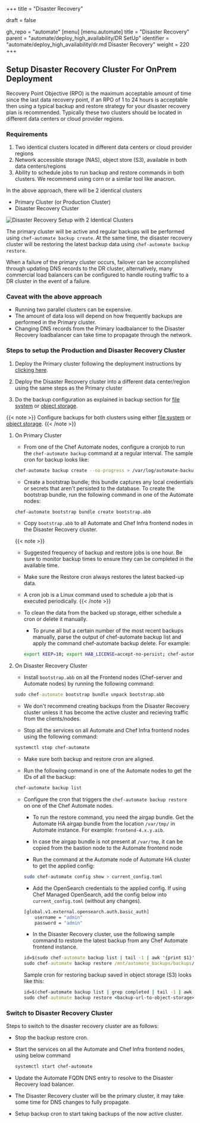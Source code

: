 +++
title = "Disaster Recovery"

draft = false

gh_repo = "automate"
[menu]
  [menu.automate]
    title = "Disaster Recovery"
    parent = "automate/deploy_high_availability/DR SetUp"
    identifier = "automate/deploy_high_availability/dr.md Disaster Recovery"
    weight = 220
+++

## Setup Disaster Recovery Cluster For OnPrem Deployment

Recovery Point Objective (RPO) is the maximum acceptable amount of time since the last data recovery point, if an RPO of 1 to 24 hours is acceptable then using a typical backup and restore strategy for your disaster recovery plan is recommended.
Typically these two clusters should be located in different data centers or cloud provider regions.

### Requirements

1. Two identical clusters located in different data centers or cloud provider regions
1. Network accessible storage (NAS), object store (S3), available in both data centers/regions
1. Ability to schedule jobs to run backup and restore commands in both clusters. We recommend using corn or a similar tool like anacron.

In the above approach, there will be 2 identical clusters

- Primary Cluster (or Production Cluster)
- Disaster Recovery Cluster

![Disaster Recovery Setup with 2 Identical Clusters](/images/automate/DR-2-cluster.png)

The primary cluster will be active and regular backups will be performed using `chef-automate backup create`. At the same time, the disaster recovery cluster will be restoring the latest backup data using `chef-automate backup restore`.

When a failure of the primary cluster occurs, failover can be accomplished through updating DNS records to the DR cluster, alternatively, many commercial load balancers can be configured to handle routing traffic to a DR cluster in the event of a failure.

### Caveat with the above approach

- Running two parallel clusters can be expensive.
- The amount of data loss will depend on how frequently backups are performed in the Primary cluster.
- Changing DNS records from the Primary loadbalancer to the Disaster Recovery loadbalancer can take time to propagate through the network.

### Steps to setup the Production and Disaster Recovery Cluster

1. Deploy the Primary cluster following the deployment instructions by [clicking here](/automate/ha_onprim_deployment_procedure/#Run-these-steps-on-Bastion-Host-Machine).

1. Deploy the Disaster Recovery cluster into a different data center/region using the same steps as the Primary cluster

1. Do the backup configuration as explained in backup section for [file system](/automate/ha_backup_restore_prerequisites/#pre-backup-configuration-for-file-system-backup) or [object storage](/automate/ha_backup_restore_prerequisites/#pre-backup-configuration-for-object-storage).

{{< note >}}
Configure backups for both clusters using either [file system](/automate/ha_backup_restore_prerequisites/#pre-backup-configuration-for-file-system-backup) or [object storage](/automate/ha_backup_restore_prerequisites/#pre-backup-configuration-for-object-storage).
{{< /note >}}

1. On Primary Cluster

    - From one of the Chef Automate nodes, configure a cronjob to run the `chef-automate backup` command at a regular interval. The sample cron for backup looks like:

    ```sh
    chef-automate backup create --no-progress > /var/log/automate-backups.log
    ```

    - Create a bootstrap bundle; this bundle captures any local credentials or secrets that aren't persisted to the database. To create the bootstrap bundle, run the following command in one of the Automate nodes:

    ```sh
    chef-automate bootstrap bundle create bootstrap.abb
    ```

    - Copy `bootstrap.abb` to all Automate and Chef Infra frontend nodes in the Disaster Recovery cluster.

    {{< note >}}
    - Suggested frequency of backup and restore jobs is one hour. Be sure to monitor backup times to ensure they can be completed in the available time.
    - Make sure the Restore cron always restores the latest backed-up data.
    - A cron job is a Linux command used to schedule a job that is executed periodically.
    {{< /note >}}

    - To clean the data from the backed up storage, either schedule a cron or delete it manually.
        - To prune all but a certain number of the most recent backups manually, parse the output of chef-automate backup list and 
        apply the command chef-automate backup delete. For example:

        ```sh
        export KEEP=10; export HAB_LICENSE=accept-no-persist; chef-automate backup list --result-json backup.json > /dev/null && hab pkg exec core/jq-static jq "[.result.backups[].id] | sort | reverse | .[]" -rM backup.json | tail -n +$(($KEEP+1)) | xargs -L1 -i chef-automate backup delete --yes {}
        ```

1. On Disaster Recovery Cluster

    - Install `bootstrap.abb` on all the Frontend nodes (Chef-server and Automate nodes) by running the following command:

    ```cmd
    sudo chef-automate bootstrap bundle unpack bootstrap.abb
    ```

    - We don't recommend creating backups from the Disaster Recovery cluster unless it has become the active cluster and recieving traffic from the clients/nodes.

    - Stop all the services on all Automate and Chef Infra frontend nodes using the following command:

    ```sh
    systemctl stop chef-automate
    ```

    - Make sure both backup and restore cron are aligned.

    - Run the following command in one of the Automate nodes to get the IDs of all the backup:

    ```sh
    chef-automate backup list
    ```

    - Configure the cron that triggers the `chef-automate backup restore` on one of the Chef Automate nodes.

        - To run the restore command, you need the airgap bundle. Get the Automate HA airgap bundle from the location `/var/tmp/` in Automate instance. For example: `frontend-4.x.y.aib`.

        - In case the airgap bundle is not present at `/var/tmp`, it can be copied from the bastion node to the Automate frontend node

        - Run the command at the Automate node of Automate HA cluster to get the applied config:

        ```bash
        sudo chef-automate config show > current_config.toml
        ```

        - Add the OpenSearch credentials to the applied config. If using Chef Managed OpenSearch, add the config below into `current_config.toml` (without any changes).

        ```bash
        [global.v1.external.opensearch.auth.basic_auth]
            username = "admin"
            password = "admin"
        ```

        - In the Disaster Recovery cluster, use the following sample command to restore the latest backup from any Chef Automate frontend instance.

        ```cmd
        id=$(sudo chef-automate backup list | tail -1 | awk '{print $1}')
        sudo chef-automate backup restore /mnt/automate_backups/backups/$id/ --patch-config current_config.toml --airgap-bundle /var/tmp/frontend-4.x.y.aib --skip-preflight
        ```

        Sample cron for restoring backup saved in object storage (S3) looks like this:

        ```cmd
        id=$(chef-automate backup list | grep completed | tail -1 | awk '{print $1}')
        sudo chef-automate backup restore <backup-url-to-object-storage>/automate/$id/ --patch-config /path/to/current_config.toml --airgap-bundle /var/tmp/frontend-4.x.y.aib --skip-preflight --s3-access-key "Access_Key"  --s3-secret-key "Secret_Key"
        ```


### Switch to Disaster Recovery Cluster

Steps to switch to the disaster recovery cluster are as follows:

- Stop the backup restore cron.
- Start the services on all the Automate and Chef Infra frontend nodes, using below command

    ```sh
    systemctl start chef-automate
    ```

- Update the Automate FQDN DNS entry to resolve to the Disaster Recovery load balancer.
- The Disaster Recovery cluster will be the primary cluster, it may take some time for DNS changes to fully propagate.
- Setup backup cron to start taking backups of the now active cluster.
